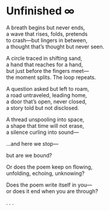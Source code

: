 # Unfinished ∞

A breath begins but never ends,  
a wave that rises, folds, pretends  
to crash—but lingers in between,  
a thought that’s thought but never seen.  

A circle traced in shifting sand,  
a hand that reaches for a hand,  
but just before the fingers meet—  
the moment splits. The loop repeats.  

A question asked but left to roam,  
a road untraveled, leading home,  
a door that’s open, never closed,  
a story told but not disclosed.  

A thread unspooling into space,  
a shape that time will not erase,  
a silence curling into sound—  

…and here we stop—  

but are we bound?  

Or does the poem keep on flowing,  
unfolding, echoing, unknowing?  

Does the poem write itself in you—  
or does it end when you are through?  

. . .  
